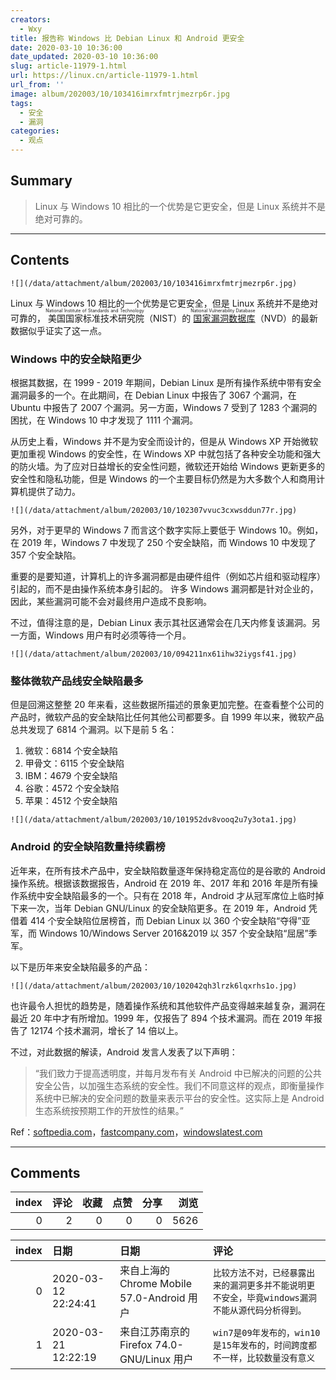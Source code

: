 ```yaml
---
creators:
  - Wxy
title: 报告称 Windows 比 Debian Linux 和 Android 更安全
date: 2020-03-10 10:36:00
date_updated: 2020-03-10 10:36:00
slug: article-11979-1.html
url: https://linux.cn/article-11979-1.html
url_from: ''
image: album/202003/10/103416imrxfmtrjmezrp6r.jpg
tags:
  - 安全
  - 漏洞
categories:
  - 观点
---
```


## Summary

> Linux 与 Windows 10 相比的一个优势是它更安全，但是 Linux 系统并不是绝对可靠的。

***

<!-- more -->

## Contents

`![](/data/attachment/album/202003/10/103416imrxfmtrjmezrp6r.jpg)`

Linux 与 Windows 10 相比的一个优势是它更安全，但是 Linux 系统并不是绝对可靠的，<ruby> 美国国家标准技术研究院 <rp>  （ </rp> <rt>  National Institute of Standards and Technology </rt> <rp>  ） </rp></ruby>（NIST）的<ruby> <a href="https://nvd.nist.gov/">  国家漏洞数据库 </a> <rp>  （ </rp> <rt>  National Vulnerability Database </rt> <rp>  ） </rp></ruby>（NVD）的最新数据似乎证实了这一点。

### Windows 中的安全缺陷更少

根据其数据，在 1999 - 2019 年期间，Debian Linux 是所有操作系统中带有安全漏洞最多的一个。在此期间，在 Debian Linux 中报告了 3067 个漏洞，在 Ubuntu 中报告了 2007 个漏洞。另一方面，Windows 7 受到了 1283 个漏洞的困扰，在 Windows 10 中才发现了 1111 个漏洞。

从历史上看，Windows 并不是为安全而设计的，但是从 Windows XP 开始微软更加重视 Windows 的安全性，在 Windows XP 中就包括了各种安全功能和强大的防火墙。为了应对日益增长的安全性问题，微软还开始给 Windows 更新更多的安全性和隐私功能，但是 Windows 的一个主要目标仍然是为大多数个人和商用计算机提供了动力。

`![](/data/attachment/album/202003/10/102307vvuc3cxwsddun77r.jpg)`

另外，对于更早的 Windows 7 而言这个数字实际上要低于 Windows 10。例如，在 2019 年，Windows 7 中发现了 250 个安全缺陷，而 Windows 10 中发现了 357 个安全缺陷。

重要的是要知道，计算机上的许多漏洞都是由硬件组件（例如芯片组和驱动程序）引起的，而不是由操作系统本身引起的。 许多 Windows 漏洞都是针对企业的，因此，某些漏洞可能不会对最终用户造成不良影响。

不过，值得注意的是，Debian Linux 表示其社区通常会在几天内修复该漏洞。另一方面，Windows 用户有时必须等待一个月。

`![](/data/attachment/album/202003/10/094211nx61ihw32iygsf41.jpg)`

### 整体微软产品线安全缺陷最多

但是回溯这整整 20 年来看，这些数据所描述的景象更加完整。在查看整个公司的产品时，微软产品的安全缺陷比任何其他公司都要多。自 1999 年以来，微软产品总共发现了 6814 个漏洞。以下是前 5 名：

1. 微软：6814 个安全缺陷
2. 甲骨文：6115 个安全缺陷
3. IBM：4679 个安全缺陷
4. 谷歌：4572 个安全缺陷
5. 苹果：4512 个安全缺陷

`![](/data/attachment/album/202003/10/101952dv8vooq2u7y3ota1.jpg)`

### Android 的安全缺陷数量持续霸榜

近年来，在所有技术产品中，安全缺陷数量逐年保持稳定高位的是谷歌的 Android 操作系统。根据该数据报告，Android 在 2019 年、2017 年和 2016 年是所有操作系统中安全缺陷最多的一个。只有在 2018 年，Android 才从冠军席位上临时掉下来一次，当年 Debian GNU/Linux 的安全缺陷更多。在 2019 年，Android 凭借着 414 个安全缺陷位居榜首，而 Debian Linux 以 360 个安全缺陷“夺得”亚军，而 Windows 10/Windows Server 2016&2019 以 357 个安全缺陷“屈居”季军。

以下是历年来安全缺陷最多的产品：

`![](/data/attachment/album/202003/10/102042qh3lrzk6lqxrhs1o.jpg)`

也许最令人担忧的趋势是，随着操作系统和其他软件产品变得越来越复杂，漏洞在最近 20 年中才有所增加。1999 年，仅报告了 894 个技术漏洞。而在 2019 年报告了 12174 个技术漏洞，增长了 14 倍以上。

不过，对此数据的解读，Android 发言人发表了以下声明：

> 
> “我们致力于提高透明度，并每月发布有关 Android 中已解决的问题的公共安全公告，以加强生态系统的安全性。我们不同意这样的观点，即衡量操作系统中已解决的安全问题的数量来表示平台的安全性。这实际上是 Android 生态系统按预期工作的开放性的结果。”
> 
> 
> 

Ref：[softpedia.com](https://news.softpedia.com/news/debian-linux-was-the-most-vulnerable-operating-system-in-the-last-20-years-529387.shtml)，[fastcompany.com](https://www.fastcompany.com/90473597/android-had-the-most-vulnerabilities-of-any-os-in-2019-says-report)，[windowslatest.com](https://www.windowslatest.com/2020/03/09/windows-linux-android-vulnerabilities-report/)

***

## Comments


|   index |   评论 |   收藏 |   点赞 |   分享 |   浏览 |
|--------:|-------:|-------:|-------:|-------:|-------:|
|       0 |      2 |      0 |      0 |      0 |   5626 |

|   index | 日期                | 日期                                       | 评论                                                                                            |
|--------:|:--------------------|:-------------------------------------------|:------------------------------------------------------------------------------------------------|
|       0 | 2020-03-12 22:24:41 | 来自上海的 Chrome Mobile 57.0-Android 用户 | `比较方法不对，已经暴露出来的漏洞更多并不能说明更不安全，毕竟windows漏洞不能从源代码分析得到。` |
|       1 | 2020-03-21 12:22:19 | 来自江苏南京的 Firefox 74.0-GNU/Linux 用户 | `win7是09年发布的，win10是15年发布的，时间跨度都不一样，比较数量没有意义`                       |

